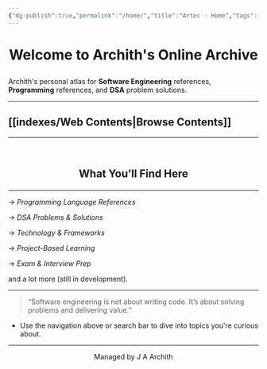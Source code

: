 ```yaml
---
{"dg-publish":true,"permalink":"/home/","title":"Artec - Home","tags":["gardenEntry"],"dgEnableSearch":true}
---
```



<h1 align="center">

Welcome to Archith's Online Archive

</h1>

Archith's personal atlas for **Software Engineering** references, **Programming** references, and **DSA** problem solutions.


---

## [[indexes/Web Contents\|Browse Contents]]


---
 <br>
 <h2 align="center">
 
 What You’ll Find Here

</h2>

---
-> *Programming Language References*

-> *DSA Problems & Solutions*

-> *Technology & Frameworks*

-> *Project-Based Learning*

 -> *Exam & Interview Prep*

and a lot more (still in development).


---

> “Software engineering is not about writing code. It’s about solving problems and delivering value.”

- Use the navigation above or search bar to dive into topics you're curious about.


---

<center>
Managed by J A Archith
</center>

